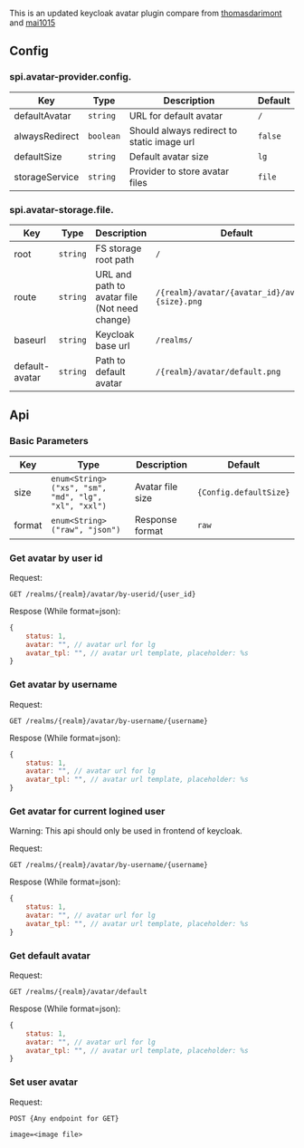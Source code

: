 This is an updated keycloak avatar plugin compare from [thomasdarimont](https://github.com/mai1015/keycloak-avatar-minio-extension) and [mai1015](https://github.com/mai1015/keycloak-avatar-extension)

## Config
### spi.avatar-provider.config.
| Key            | Type          | Description                                | Default     |
| -------------- | ------------- | ------------------------------------------ | ----------- |
| defaultAvatar  | ```string```  | URL for default avatar                     | ```/```     |
| alwaysRedirect | ```boolean``` | Should always redirect to static image url | ```false``` |
| defaultSize    | ```string```  | Default avatar size                        | ```lg```    |
| storageService | ```string```  | Provider to store avatar files             | ```file```  |

### spi.avatar-storage.file.
| Key            | Type         | Description                                   | Default                                             |
| -------------- | ------------ | --------------------------------------------- | --------------------------------------------------- |
| root           | ```string``` | FS storage root path                          | ```/```                                             |
| route          | ```string``` | URL and path to avatar file (Not need change) | ```/{realm}/avatar/{avatar_id}/avatar-{size}.png``` |
| baseurl        | ```string``` | Keycloak base url                             | ```/realms/```                                      |
| default-avatar | ```string``` | Path to default avatar                        | ```/{realm}/avatar/default.png```                   |

## Api
### Basic Parameters
| Key    | Type                                                    | Description      | Default                    |
| ------ | ------------------------------------------------------- | ---------------- | -------------------------- |
| size   | ```enum<String>("xs", "sm", "md", "lg", "xl", "xxl")``` | Avatar file size | ```{Config.defaultSize}``` |
| format | ```enum<String>("raw", "json")```                       | Response format  | ```raw```                  |

### Get avatar by user id
Request:
```
GET /realms/{realm}/avatar/by-userid/{user_id}
```

Respose (While format=json):
```js
{
    status: 1,
    avatar: "", // avatar url for lg
    avatar_tpl: "", // avatar url template, placeholder: %s
}
```

### Get avatar by username
Request:
```
GET /realms/{realm}/avatar/by-username/{username}
```

Respose (While format=json):
```js
{
    status: 1,
    avatar: "", // avatar url for lg
    avatar_tpl: "", // avatar url template, placeholder: %s
}
```

### Get avatar for current logined user
Warning: This api should only be used in frontend of keycloak.

Request:
```
GET /realms/{realm}/avatar/by-username/{username}
```

Respose (While format=json):
```js
{
    status: 1,
    avatar: "", // avatar url for lg
    avatar_tpl: "", // avatar url template, placeholder: %s
}
```

### Get default avatar
Request:
```
GET /realms/{realm}/avatar/default
```

Respose (While format=json):
```js
{
    status: 1,
    avatar: "", // avatar url for lg
    avatar_tpl: "", // avatar url template, placeholder: %s
}
```

### Set user avatar
Request:
```
POST {Any endpoint for GET}

image=<image file>
```
